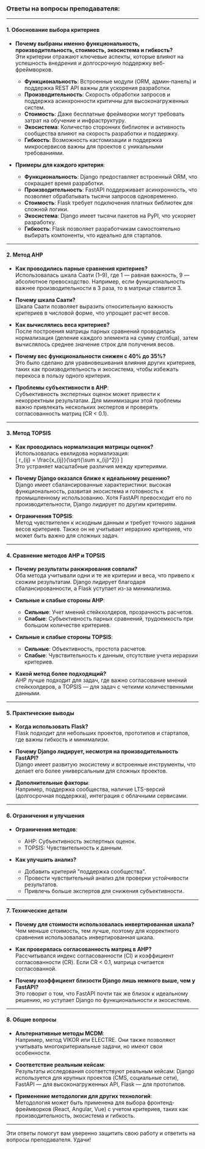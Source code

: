 ### Ответы на вопросы преподавателя:

---

#### **1. Обоснование выбора критериев**
- **Почему выбраны именно функциональность, производительность, стоимость, экосистема и гибкость?**  
  Эти критерии отражают ключевые аспекты, которые влияют на успешность внедрения и долгосрочную поддержку веб-фреймворков.  
  - **Функциональность**: Встроенные модули (ORM, админ-панель) и поддержка REST API важны для ускорения разработки.  
  - **Производительность**: Скорость обработки запросов и поддержка асинхронности критичны для высоконагруженных систем.  
  - **Стоимость**: Даже бесплатные фреймворки могут требовать затрат на обучение и инфраструктуру.  
  - **Экосистема**: Количество сторонних библиотек и активность сообщества влияют на скорость разработки и поддержку.  
  - **Гибкость**: Возможность кастомизации и поддержка микросервисов важны для проектов с уникальными требованиями.

- **Примеры для каждого критерия**:  
  - **Функциональность**: Django предоставляет встроенный ORM, что сокращает время разработки.  
  - **Производительность**: FastAPI поддерживает асинхронность, что позволяет обрабатывать тысячи запросов одновременно.  
  - **Стоимость**: Flask требует подключения платных библиотек для сложной логики.  
  - **Экосистема**: Django имеет тысячи пакетов на PyPI, что ускоряет разработку.  
  - **Гибкость**: Flask позволяет разработчикам самостоятельно выбирать компоненты, что идеально для стартапов.

---

#### **2. Метод AHP**
- **Как проводились парные сравнения критериев?**  
  Использовалась шкала Саати (1–9), где 1 — равная важность, 9 — абсолютное превосходство. Например, если функциональность важнее производительности в 3 раза, то в матрице ставится 3.

- **Почему шкала Саати?**  
  Шкала Саати позволяет выразить относительную важность критериев в числовой форме, что упрощает расчет весов.

- **Как вычислялись веса критериев?**  
  После построения матрицы парных сравнений проводилась нормализация (деление каждого элемента на сумму столбца), затем вычислялось среднее значение строк для получения весов.

- **Почему вес функциональности снижен с 40% до 35%?**  
  Это было сделано для уравновешивания влияния других критериев, таких как производительность и экосистема, чтобы избежать перекоса в пользу одного критерия.

- **Проблемы субъективности в AHP**:  
  Субъективность экспертных оценок может привести к некорректным результатам. Для минимизации этой проблемы важно привлекать нескольких экспертов и проверять согласованность матриц (CR < 0.1).

---

#### **3. Метод TOPSIS**
- **Как проводилась нормализация матрицы оценок?**  
  Использовалась евклидова нормализация:  
  \[
  r_{ij} = \frac{x_{ij}}{\sqrt{\sum x_{ij}^2}}
  \]  
  Это устраняет масштабные различия между критериями.

- **Почему Django оказался ближе к идеальному решению?**  
  Django имеет сбалансированные характеристики: высокая функциональность, развитая экосистема и готовность к промышленному использованию. Хотя FastAPI превосходит его по производительности, Django лидирует по другим критериям.

- **Ограничения TOPSIS**:  
  Метод чувствителен к исходным данным и требует точного задания весов критериев. Также он не учитывает иерархию критериев, что может быть важно для сложных задач.

---

#### **4. Сравнение методов AHP и TOPSIS**
- **Почему результаты ранжирования совпали?**  
  Оба метода учитывали одни и те же критерии и веса, что привело к схожим результатам. Django лидирует благодаря сбалансированности, а Flask уступает из-за минимализма.

- **Сильные и слабые стороны AHP**:  
  - **Сильные**: Учет мнений стейкхолдеров, прозрачность расчетов.  
  - **Слабые**: Субъективность парных сравнений, трудоемкость при большом количестве критериев.

- **Сильные и слабые стороны TOPSIS**:  
  - **Сильные**: Объективность, простота расчетов.  
  - **Слабые**: Чувствительность к данным, отсутствие учета иерархии критериев.

- **Какой метод более подходящий?**  
  AHP лучше подходит для задач, где важно согласование мнений стейкхолдеров, а TOPSIS — для задач с четкими количественными данными.

---

#### **5. Практические выводы**
- **Когда использовать Flask?**  
  Flask подходит для небольших проектов, прототипов и стартапов, где важны гибкость и минимализм.

- **Почему Django лидирует, несмотря на производительность FastAPI?**  
  Django имеет развитую экосистему и встроенные инструменты, что делает его более универсальным для сложных проектов.

- **Дополнительные факторы**:  
  Например, поддержка сообщества, наличие LTS-версий (долгосрочная поддержка), интеграция с облачными сервисами.

---

#### **6. Ограничения и улучшения**
- **Ограничения методов**:  
  - AHP: Субъективность экспертных оценок.  
  - TOPSIS: Чувствительность к данным.

- **Как улучшить анализ?**  
  - Добавить критерий "поддержка сообщества".  
  - Провести чувствительный анализ для проверки устойчивости результатов.  
  - Привлечь больше экспертов для снижения субъективности.

---

#### **7. Технические детали**
- **Почему для стоимости использовалась инвертированная шкала?**  
  Чем меньше стоимость, тем лучше, поэтому для корректного сравнения использовалась инвертированная шкала.

- **Как проверялась согласованность матриц в AHP?**  
  Рассчитывался индекс согласованности (CI) и коэффициент согласованности (CR). Если CR < 0.1, матрица считается согласованной.

- **Почему коэффициент близости Django лишь немного выше, чем у FastAPI?**  
  Это говорит о том, что FastAPI почти так же близок к идеальному решению, но уступает Django по функциональности и экосистеме.

---

#### **8. Общие вопросы**
- **Альтернативные методы MCDM**:  
  Например, метод VIKOR или ELECTRE. Они также позволяют учитывать многокритериальные задачи, но имеют свои особенности.

- **Соответствие реальным кейсам**:  
  Результаты исследования соответствуют реальным кейсам: Django используется для крупных проектов (CMS, социальные сети), FastAPI — для высоконагруженных API, Flask — для прототипов.

- **Применение методологии для других технологий**:  
  Методология может быть применена для выбора фронтенд-фреймворков (React, Angular, Vue) с учетом критериев, таких как производительность, экосистема и гибкость.

---

Эти ответы помогут вам уверенно защитить свою работу и ответить на вопросы преподавателя. Удачи!